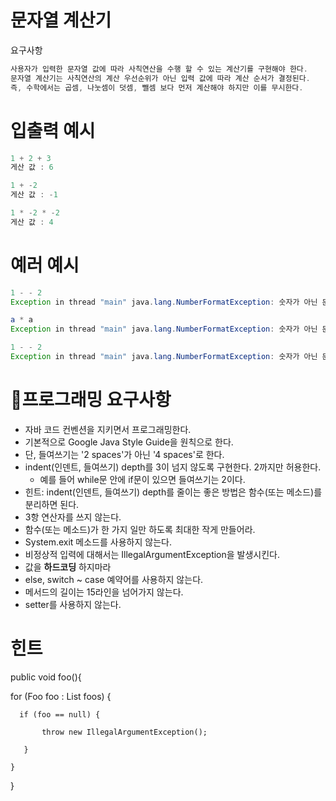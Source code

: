 # 문자열 계산기
요구사항
```java
사용자가 입력한 문자열 값에 따라 사칙연산을 수행 할 수 있는 계산기를 구현해야 한다.
문자열 계산기는 사칙연산의 계산 우선순위가 아닌 입력 값에 따라 계산 순서가 결정된다.
즉, 수학에서는 곱셈, 나눗셈이 덧셈, 뺄셈 보다 먼저 계산해야 하지만 이를 무시한다.
```

# 입출력 예시
```java
1 + 2 + 3
게산 값 : 6

1 + -2 
게산 값 : -1

1 * -2 * -2
게산 값 : 4

```

# 예러 예시
```java
1 - - 2
Exception in thread "main" java.lang.NumberFormatException: 숫자가 아닌 문자가 입력되었습니다.

a * a
Exception in thread "main" java.lang.NumberFormatException: 숫자가 아닌 문자가 입력되었습니다.

1 - - 2
Exception in thread "main" java.lang.NumberFormatException: 숫자가 아닌 문자가 입력되었습니다.
```

# 🎱프로그래밍 요구사항

- 자바 코드 컨벤션을 지키면서 프로그래밍한다.
- 기본적으로 Google Java Style Guide을 원칙으로 한다.
- 단, 들여쓰기는 '2 spaces'가 아닌 '4 spaces'로 한다.
- indent(인덴트, 들여쓰기) depth를 3이 넘지 않도록 구현한다. 2까지만 허용한다.
  - 예를 들어 while문 안에 if문이 있으면 들여쓰기는 2이다.
- 힌트: indent(인덴트, 들여쓰기) depth를 줄이는 좋은 방법은 함수(또는 메소드)를 분리하면 된다.
- 3항 연산자를 쓰지 않는다.
- 함수(또는 메소드)가 한 가지 일만 하도록 최대한 작게 만들어라.
- System.exit 메소드를 사용하지 않는다.
- 비정상적 입력에 대해서는 IllegalArgumentException을 발생시킨다.
- 값을 **하드코딩** 하지마라
- else, switch ~ case 예약어를 사용하지 않는다.
- 메서드의 길이는 15라인을 넘어가지 않는다.
- setter를 사용하지 않는다.

# 힌트

public void foo(){
  
  for (Foo foo : List<Foo> foos) {
  
      if (foo == null) {
 
           throw new IllegalArgumentException();
 
       }

    }

  }    
